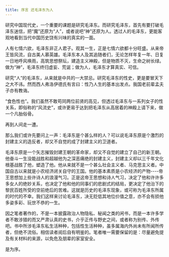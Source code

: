 ```yaml
---
title: 序言 还毛泽东为人
---
```


研究中国现代史，一个重要的课题是研究毛泽东。而研究毛泽东，首先有要打破毛泽东迷信，把“魔”还原为“人”，或者说吧“神”还原为人。透过人的毛泽东，更能客观地看到当代中国历史饶有兴味的真实的一面。

人有七情六欲，毛泽东非正人君子。观其一生，正是七情六欲都十分旺盛。从来帝王皆风流，自古美人慕英雄。毛泽东本人及其追随者们，无论怎样年复一年、日复一日地呼风唤雨，高筑思想祭坛，建造主义神殿，但是物质不灭，生命之树长绿。做为“神”，毛泽东终归虚妄、荒诞；做为人，毛泽东才算真实、可信。

研究“人”的毛泽东，从来就是中共的一大禁忌。研究毛泽东的性史，更是要冒天下之大不讳。然而西人弗洛伊德氏有言曰：性乃人生的基本出发点。我国老前辈孟夫子亦有教诲。

“食色性也”。我们虽然不敢苟同两位前贤的高见，但透过毛泽东与一系列女子的性关系，即俗称的“风流史”，或许更易于达到把毛泽东从高居着的神殿上请下来，做一个凡胎俗骨。

再到人间走一遭。

那么我们或许先要问上一声：毛泽东是个甚么样的人？可以说毛泽东原是个激烈的封建主义的造反者，却又不自觉的成了封建主义的卫道者。

毛泽东原是一个矢志摧毁封建王朝的革命家，却又不自觉的建立了自己的新王朝。他奋斗一生没能战胜和超越他为之深恶痛绝的封建主义，封建主义却以三千年文化根基战胜了他，塑造了他。他从来就不是一个甚么社会主义者、马克思主义者。中国自古以来就是小农经济闭关自守的王国。他的基本素质是小农经济的产物----帝王思想加上些许诗人的浪漫气习。正是这帝王思想和诗人气习，决定了他和许许多多女人的绝妙关系，也决定了他和他的同事们的悲剧式的结局，更决定了他治下的黎民百姓所受的空前绝后的苦难。这就是历史的毛泽东现象，或可称为毛泽东所属的时代的不幸。我们这样来讨论毛泽东，决无贬低其地位价值之意，亦不会有损他多姿多彩、玩世不恭的一生。

因之笔者著作的，不是一本披露政治人物隐私、秘闻之类的闲书，而是一本许多学者不敢涉猎的而又严肃认真的史书，介乎正传与野史之间，或者称为别传、外传吧。书中所涉毛泽东私生活种种，包括性生活种种，虽多属海内外尚未有所闻所传者，但绝不流俗。相信读者阅后自有明鉴的。笔者唯一需要保留的是：尽量避免提及有关材料的来源，以免危及朋辈的家室安全。

是为序。
